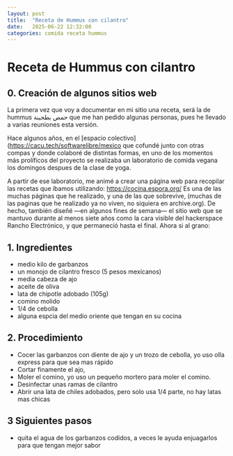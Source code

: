 ```yaml
---
layout: post
title:  "Receta de Hummus con cilantro"
date:   2025-06-22 12:32:00
categories: comida receta hummus
---
```


# Receta de Hummus con cilantro

## 0. Creación de algunos sitios web

La primera vez que voy a documentar en mi sitio una receta, será la de hummus حمص بطحينة que me han pedido algunas personas, pues he llevado a varias reuniones esta versión. 

Hace algunos años, en el [espacio colectivo](https://cacu.tech/softwarelibre/mexico
 que cofundé junto con otras compas y donde colaboré de distintas formas, en uno de los momentos más prolíficos del proyecto se realizaba un laboratorio de comida vegana los domingos despues de la clase de yoga.

A partir de ese laboratorio, me animé a crear una página web para recopilar las recetas que íbamos utilizando: https://cocina.espora.org/
Es una de las muchas páginas que he realizado, y una de las que sobrevive, (muchas de las paginas que he realizado ya no viven, no siquiera en archive.org). De hecho, también diseñé —en algunos fines de semana— el sitio web que se mantuvo durante al menos siete años como la cara visible del hackerspace Rancho Electrónico, y que permaneció hasta el final. Ahora si al grano:

## 1. Ingredientes

* medio kilo de garbanzos
* un monojo de cilantro fresco (5 pesos mexicanos)
* media cabeza de ajo
* aceite de oliva
* lata de chipotle adobado (105g)
* comino molido
* 1/4 de cebolla
* alguna espcia del medio oriente que tengan en su cocina

## 2. Procedimiento

* Cocer las garbanzos con diente de ajo y un trozo de cebolla, yo uso olla express para que sea mas rápido
* Cortar finamente el ajo,
* Moler el comino, yo uso un pequeño mortero para moler el comino.
* Desinfectar unas ramas de cilantro
* Abrir una lata de chiles adobados, pero solo usa 1/4 parte, no hay latas mas chicas

## 3 Siguientes pasos

* quita el agua de los garbanzos codidos, a veces le ayuda enjuagarlos para que tengan mejor sabor
  
